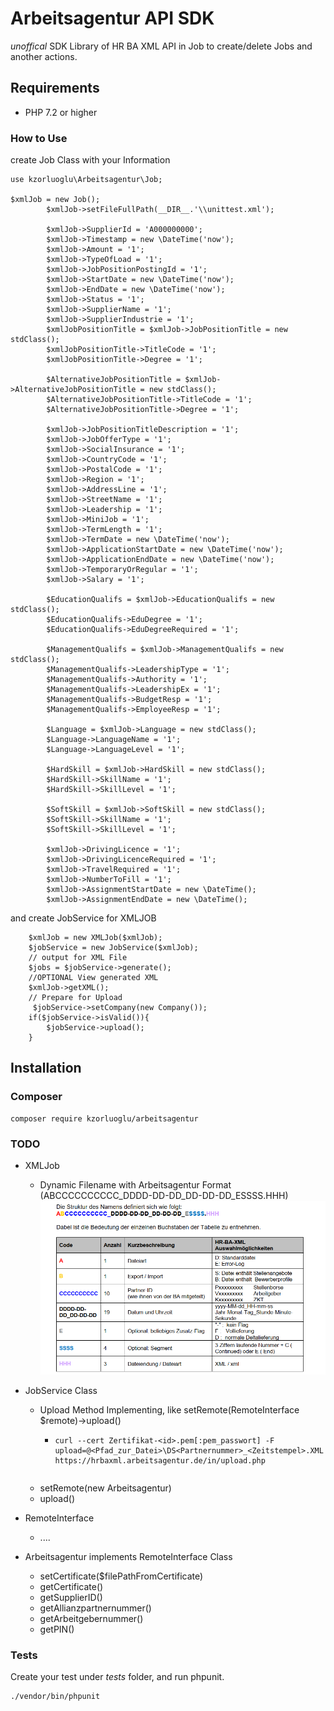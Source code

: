 # Arbeitsagentur API SDK
*unoffical* SDK Library of HR BA XML API in Job to create/delete Jobs and another actions. 

## Requirements
 - PHP 7.2 or higher

### How to Use
create Job Class with your Information
```
use kzorluoglu\Arbeitsagentur\Job;

$xmlJob = new Job();
        $xmlJob->setFileFullPath(__DIR__.'\\unittest.xml');

        $xmlJob->SupplierId = 'A000000000';
        $xmlJob->Timestamp = new \DateTime('now');
        $xmlJob->Amount = '1';
        $xmlJob->TypeOfLoad = '1';
        $xmlJob->JobPositionPostingId = '1';
        $xmlJob->StartDate = new \DateTime('now');
        $xmlJob->EndDate = new \DateTime('now');
        $xmlJob->Status = '1';
        $xmlJob->SupplierName = '1';
        $xmlJob->SupplierIndustrie = '1';
        $xmlJobPositionTitle = $xmlJob->JobPositionTitle = new stdClass();
        $xmlJobPositionTitle->TitleCode = '1';
        $xmlJobPositionTitle->Degree = '1';

        $AlternativeJobPositionTitle = $xmlJob->AlternativeJobPositionTitle = new stdClass();
        $AlternativeJobPositionTitle->TitleCode = '1';
        $AlternativeJobPositionTitle->Degree = '1';

        $xmlJob->JobPositionTitleDescription = '1';
        $xmlJob->JobOfferType = '1';
        $xmlJob->SocialInsurance = '1';
        $xmlJob->CountryCode = '1';
        $xmlJob->PostalCode = '1';
        $xmlJob->Region = '1';
        $xmlJob->AddressLine = '1';
        $xmlJob->StreetName = '1';
        $xmlJob->Leadership = '1';
        $xmlJob->MiniJob = '1';
        $xmlJob->TermLength = '1';
        $xmlJob->TermDate = new \DateTime('now');
        $xmlJob->ApplicationStartDate = new \DateTime('now');
        $xmlJob->ApplicationEndDate = new \DateTime('now');
        $xmlJob->TemporaryOrRegular = '1';
        $xmlJob->Salary = '1';

        $EducationQualifs = $xmlJob->EducationQualifs = new stdClass();
        $EducationQualifs->EduDegree = '1';
        $EducationQualifs->EduDegreeRequired = '1';

        $ManagementQualifs = $xmlJob->ManagementQualifs = new stdClass();
        $ManagementQualifs->LeadershipType = '1';
        $ManagementQualifs->Authority = '1';
        $ManagementQualifs->LeadershipEx = '1';
        $ManagementQualifs->BudgetResp = '1';
        $ManagementQualifs->EmployeeResp = '1';

        $Language = $xmlJob->Language = new stdClass();
        $Language->LanguageName = '1';
        $Language->LanguageLevel = '1';

        $HardSkill = $xmlJob->HardSkill = new stdClass();
        $HardSkill->SkillName = '1';
        $HardSkill->SkillLevel = '1';

        $SoftSkill = $xmlJob->SoftSkill = new stdClass();
        $SoftSkill->SkillName = '1';
        $SoftSkill->SkillLevel = '1';

        $xmlJob->DrivingLicence = '1';
        $xmlJob->DrivingLicenceRequired = '1';
        $xmlJob->TravelRequired = '1';
        $xmlJob->NumberToFill = '1';
        $xmlJob->AssignmentStartDate = new \DateTime();
        $xmlJob->AssignmentEndDate = new \DateTime();
```
and create JobService for XMLJOB

```
    $xmlJob = new XMLJob($xmlJob);
    $jobService = new JobService($xmlJob);
    // output for XML File
    $jobs = $jobService->generate();
    //OPTIONAL View generated XML 
    $xmlJob->getXML();
    // Prepare for Upload
     $jobService->setCompany(new Company());
    if($jobService->isValid()){
        $jobService->upload();
    }

```
 
## Installation

### Composer
```
composer require kzorluoglu/arbeitsagentur
```

### TODO
- XMLJob
    - Dynamic Filename with Arbeitsagentur Format  (ABCCCCCCCCCC_DDDD-DD-DD_DD-DD-DD_ESSSS.HHH) 
    ![Alt text](todo/XMLFileName.png?raw=true "Title")
- JobService Class
    - Upload Method Implementing, like setRemote(RemoteInterface $remote)->upload()
        - ```
          curl --cert Zertifikat-<id>.pem[:pem_passwort] -F upload=@<Pfad_zur_Datei>\DS<Partnernummer>_<Zeitstempel>.XML https://hrbaxml.arbeitsagentur.de/in/upload.php
        ```
     - setRemote(new Arbeitsagentur)
     - upload()

-   RemoteInterface
    - ....
-   Arbeitsagentur implements RemoteInterface Class 
    - setCertificate($filePathFromCertificate)
    - getCertificate()
    - getSupplierID()
    - getAllianzpartnernummer()
    - getArbeitgebernummer()
    - getPIN()

### Tests
Create your test under *tests* folder, and run phpunit.
```
./vendor/bin/phpunit
```